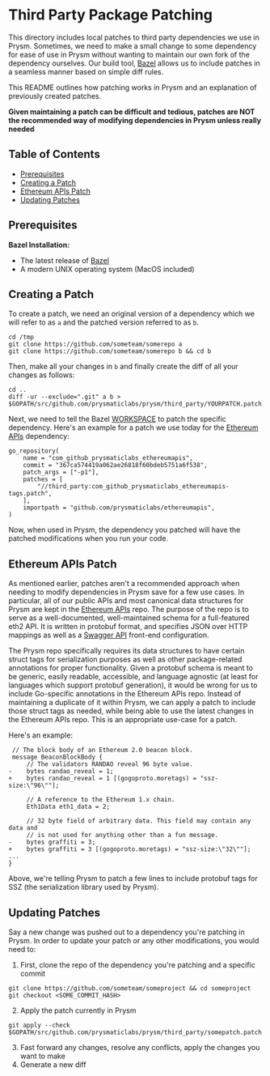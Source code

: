# Third Party Package Patching

This directory includes local patches to third party dependencies we use in Prysm. Sometimes,
we need to make a small change to some dependency for ease of use in Prysm without wanting
to maintain our own fork of the dependency ourselves. Our build tool, [Bazel](https://bazel.build)
allows us to include patches in a seamless manner based on simple diff rules.

This README outlines how patching works in Prysm and an explanation of previously
created patches. 

**Given maintaining a patch can be difficult and tedious,
patches are NOT the recommended way of modifying dependencies in Prysm 
unless really needed**

## Table of Contents

- [Prerequisites](#prerequisites)
- [Creating a Patch](#creating-a-patch)
- [Ethereum APIs Patch](#ethereum-apis-patch)
- [Updating Patches](#updating-patches)

## Prerequisites

**Bazel Installation:**
  - The latest release of [Bazel](https://docs.bazel.build/versions/master/install.html)
  - A modern UNIX operating system (MacOS included)

## Creating a Patch

To create a patch, we need an original version of a dependency which we will refer to as `a`
and the patched version referred to as `b`. 

```
cd /tmp
git clone https://github.com/someteam/somerepo a
git clone https://github.com/someteam/somerepo b && cd b
```
Then, make all your changes in `b` and finally create the diff of all your changes as follows:
```
cd ..
diff -ur --exclude=".git" a b > $GOPATH/src/github.com/prysmaticlabs/prysm/third_party/YOURPATCH.patch
```

Next, we need to tell the Bazel [WORKSPACE](https://github.com/prysmaticlabs/prysm/blob/master/WORKSPACE) to patch the specific dependency.
Here's an example for a patch we use today for the [Ethereum APIs](https://github.com/prysmaticlabs/ethereumapis)
dependency:

```
go_repository(
    name = "com_github_prysmaticlabs_ethereumapis",
    commit = "367ca574419a062ae26818f60bdeb5751a6f538",
    patch_args = ["-p1"],
    patches = [
        "//third_party:com_github_prysmaticlabs_ethereumapis-tags.patch",
    ],
    importpath = "github.com/prysmaticlabs/ethereumapis",
)
```

Now, when used in Prysm, the dependency you patched will have the patched modifications
when you run your code.

## Ethereum APIs Patch

As mentioned earlier, patches aren't a recommended approach when needing to modify dependencies
in Prysm save for a few use cases. In particular, all of our public APIs and most canonical
data structures for Prysm are kept in the [Ethereum APIs](https://github.com/prysmaticlabs/ethereumapis) repo.
The purpose of the repo is to serve as a well-documented, well-maintained schema for a full-featured
eth2 API. It is written in protobuf format, and specifies JSON over HTTP mappings as well
as a [Swagger API](https://api.prylabs.network) front-end configuration.

The Prysm repo specifically requires its data structures to have certain struct tags
for serialization purposes as well as other package-related annotations for proper functionality.
Given a protobuf schema is meant to be generic, easily readable, accessible, and language agnostic
(at least for languages which support protobuf generation), it would be wrong for us to include
Go-specific annotations in the Ethereum APIs repo. Instead of maintaining a duplicate of it
within Prysm, we can apply a patch to include those struct tags as needed, while being able
to use the latest changes in the Ethereum APIs repo. This is an appropriate use-case for a patch.

Here's an example:

```
 // The block body of an Ethereum 2.0 beacon block.
 message BeaconBlockBody {
     // The validators RANDAO reveal 96 byte value.
-    bytes randao_reveal = 1;
+    bytes randao_reveal = 1 [(gogoproto.moretags) = "ssz-size:\"96\""];
 
     // A reference to the Ethereum 1.x chain.
     Eth1Data eth1_data = 2;
 
     // 32 byte field of arbitrary data. This field may contain any data and
     // is not used for anything other than a fun message.
-    bytes graffiti = 3; 
+    bytes graffiti = 3 [(gogoproto.moretags) = "ssz-size:\"32\""];
... 
}
```

Above, we're telling Prysm to patch a few lines to include protobuf tags
for SSZ (the serialization library used by Prysm). 

## Updating Patches

Say a new change was pushed out to a dependency you're patching in Prysm. In order to update your
patch or any other modifications, you would need to:


1. First, clone the repo of the dependency you're patching and a specific commit
```
git clone https://github.com/someteam/someproject && cd someproject
git checkout <SOME_COMMIT_HASH>
```
2. Apply the patch currently in Prysm
```
git apply --check $GOPATH/src/github.com/prysmaticlabs/prysm/third_party/somepatch.patch
```
3. Fast forward any changes, resolve any conflicts, apply the changes you want to make
4. Generate a new diff

